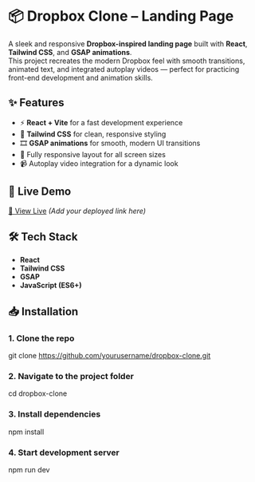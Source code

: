 # 📦 Dropbox Clone – Landing Page  

A sleek and responsive **Dropbox-inspired landing page** built with **React**, **Tailwind CSS**, and **GSAP animations**.  
This project recreates the modern Dropbox feel with smooth transitions, animated text, and integrated autoplay videos — perfect for practicing front-end development and animation skills.  

## ✨ Features  
- ⚡ **React + Vite** for a fast development experience  
- 🎨 **Tailwind CSS** for clean, responsive styling  
- 🎞 **GSAP animations** for smooth, modern UI transitions  
- 📱 Fully responsive layout for all screen sizes  
- 📹 Autoplay video integration for a dynamic look  

## 🚀 Live Demo  
[🔗 View Live](#) *(Add your deployed link here)*  

## 🛠️ Tech Stack  
- **React**  
- **Tailwind CSS**  
- **GSAP**  
- **JavaScript (ES6+)**  

## 📥 Installation  

### 1. Clone the repo
git clone https://github.com/yourusername/dropbox-clone.git

### 2. Navigate to the project folder
cd dropbox-clone

### 3. Install dependencies
npm install

### 4. Start development server
npm run dev


